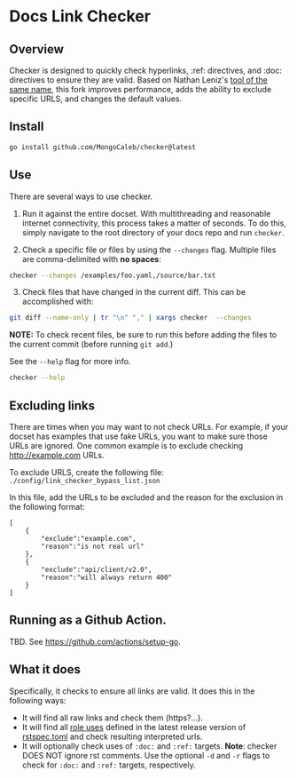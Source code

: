 # Docs Link Checker

## Overview

Checker is designed to quickly check hyperlinks, :ref: directives, and :doc: 
directives to ensure they are valid. Based on Nathan Leniz's [tool of the same 
name](https://github.com/terakilobyte/checker), this fork improves performance, 
adds the ability to exclude specific URLS, and changes the default values.

## Install

```sh
go install github.com/MongoCaleb/checker@latest
```

## Use

There are several ways to use checker. 

1. Run it against the entire 
docset. With multithreading and reasonable internet connectivity, this process takes a matter of seconds. To do this, simply navigate to the root directory of your docs repo and run ``checker``. 

2. Check a specific file or files by using the ``--changes`` flag. Multiple files are comma-delimited with **no spaces**:

```sh
checker --changes /examples/foo.yaml,/source/bar.txt
```

3. Check files that have changed in the current diff. This can be accomplished with:

```sh
git diff --name-only | tr "\n" "," | xargs checker  --changes
```

**NOTE:** To check recent files, be sure to run this before adding the files to 
the current commit (before running ``git add``.)

See the `--help` flag for more info.

```sh
checker --help
```

## Excluding links

There are times when you may want to not check URLs. For example, if your docset 
has examples that use fake URLs, you want to make sure those URLs are ignored. 
One common example is to exclude checking http://example.com URLs.

To exclude URLS, create the following file:
``./config/link_checker_bypass_list.json``

In this file, add the URLs to be excluded and the reason for the exclusion in the 
following format:

```
[
    {
        "exclude":"example.com",
        "reason":"is not real url"
    },
    {
        "exclude":"api/client/v2.0",
        "reason":"will always return 400"
    }
]
```

## Running as a Github Action.

TBD. See https://github.com/actions/setup-go.

## What it does

Specifically, it checks to ensure all links are valid. It does this in the
following ways:

- It will find all raw links and check them (https?...).
- It will find all [role uses](https://www.sphinx-doc.org/en/master/usage/restructuredtext/roles.html)
  defined in the latest release version of [rstspec.toml](https://github.com/mongodb/snooty-parser/blob/master/snooty/rstspec.toml)
  and check resulting interpreted urls.
- It will optionally check uses of `:doc:` and `:ref:` targets. **Note**: checker DOES NOT ignore rst comments. Use the
  optional `-d` and `-r` flags to check for `:doc:` and `:ref:` targets, respectively.

